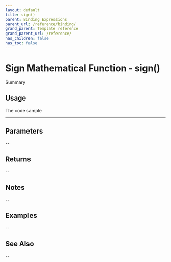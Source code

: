 ```yaml
---
layout: default
title: sign()
parent: Binding Expressions
parent_url: /reference/binding/
grand_parent: Template reference
grand_parent_url: /reference/
has_children: false
has_toc: false
---
```


# Sign Mathematical Function - sign()

Summary

## Usage

 The code sample

---

## Parameters

--

## Returns 

--

## Notes


-- 

## Examples


--


## See Also


--

